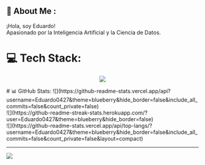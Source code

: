 ## 🌱 About Me :
¡Hola, soy Eduardo!<br>Apasionado por la Inteligencia Artificial y la Ciencia de Datos.<br>



# 💻 Tech Stack:
<p align="center">
  <a href="https://skillicons.dev">
    <img src="https://skillicons.dev/icons?i=git,bash,docker,java,vim,py,flask" />
  </a>
</p>
# 📊 GitHub Stats:
![](https://github-readme-stats.vercel.app/api?username=Eduardo0427&theme=blueberry&hide_border=false&include_all_commits=false&count_private=false)<br/>
![](https://github-readme-streak-stats.herokuapp.com/?user=Eduardo0427&theme=blueberry&hide_border=false)<br/>
![](https://github-readme-stats.vercel.app/api/top-langs/?username=Eduardo0427&theme=blueberry&hide_border=false&include_all_commits=false&count_private=false&layout=compact)

---
[![](https://visitcount.itsvg.in/api?id=Eduardo0427&icon=0&color=0)](https://visitcount.itsvg.in)

